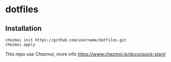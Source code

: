 # dotfiles

## Installation

```
chezmoi init https://github.com/username/dotfiles.git
chezmoi apply
```

This repo use Chezmoi, more info https://www.chezmoi.io/docs/quick-start/
